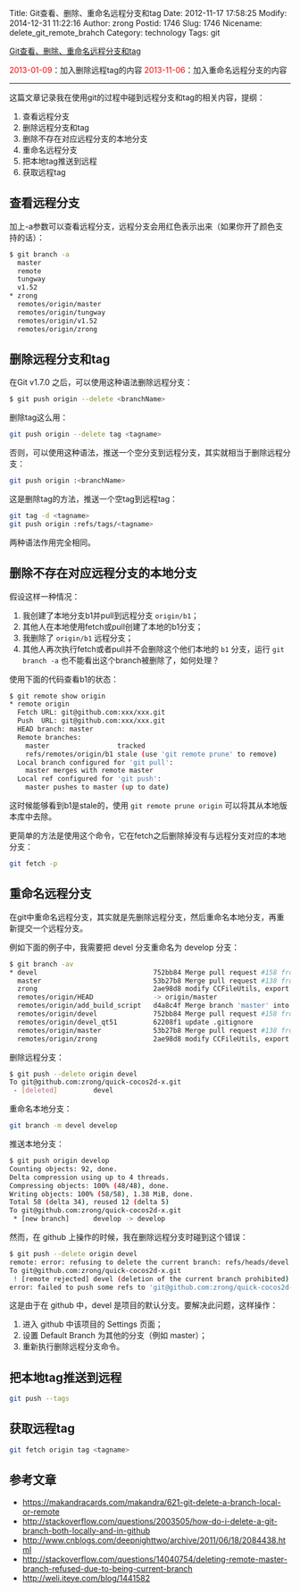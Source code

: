 Title: Git查看、删除、重命名远程分支和tag
Date: 2012-11-17 17:58:25
Modify: 2014-12-31 11:22:16
Author: zrong
Postid: 1746
Slug: 1746
Nicename: delete_git_remote_brahch
Category: technology
Tags: git

[Git查看、删除、重命名远程分支和tag](http://zengrong.net/post/1746.htm)

<span style="color:red;">2013-01-09</span>：加入删除远程tag的内容
<span style="color:red;">2013-11-06</span>：加入重命名远程分支的内容
<hr>

这篇文章记录我在使用git的过程中碰到远程分支和tag的相关内容，提纲：

1. 查看远程分支
1. 删除远程分支和tag
1. 删除不存在对应远程分支的本地分支
1. 重命名远程分支
1. 把本地tag推送到远程
1. 获取远程tag


## 查看远程分支

加上-a参数可以查看远程分支，远程分支会用红色表示出来（如果你开了颜色支持的话）：

``` bash
$ git branch -a
  master
  remote
  tungway
  v1.52
* zrong
  remotes/origin/master
  remotes/origin/tungway
  remotes/origin/v1.52
  remotes/origin/zrong
```

## 删除远程分支和tag

在Git v1.7.0 之后，可以使用这种语法删除远程分支：

``` bash
$ git push origin --delete <branchName>
```

删除tag这么用：

``` bash
git push origin --delete tag <tagname>
```

<!--more-->
否则，可以使用这种语法，推送一个空分支到远程分支，其实就相当于删除远程分支：

``` bash
git push origin :<branchName>
```

这是删除tag的方法，推送一个空tag到远程tag：

``` bash
git tag -d <tagname>
git push origin :refs/tags/<tagname>
```

两种语法作用完全相同。

## 删除不存在对应远程分支的本地分支

假设这样一种情况：

1. 我创建了本地分支b1并pull到远程分支 `origin/b1`；
2. 其他人在本地使用fetch或pull创建了本地的b1分支；
3. 我删除了 `origin/b1` 远程分支；
4. 其他人再次执行fetch或者pull并不会删除这个他们本地的 `b1` 分支，运行 `git branch -a` 也不能看出这个branch被删除了，如何处理？

使用下面的代码查看b1的状态：

``` bash
$ git remote show origin
* remote origin
  Fetch URL: git@github.com:xxx/xxx.git
  Push  URL: git@github.com:xxx/xxx.git
  HEAD branch: master
  Remote branches:
    master                 tracked
    refs/remotes/origin/b1 stale (use 'git remote prune' to remove)
  Local branch configured for 'git pull':
    master merges with remote master
  Local ref configured for 'git push':
    master pushes to master (up to date)
```

这时候能够看到b1是stale的，使用 `git remote prune origin` 可以将其从本地版本库中去除。

更简单的方法是使用这个命令，它在fetch之后删除掉没有与远程分支对应的本地分支：

``` bash
git fetch -p
```

## 重命名远程分支

在git中重命名远程分支，其实就是先删除远程分支，然后重命名本地分支，再重新提交一个远程分支。

例如下面的例子中，我需要把 devel 分支重命名为 develop 分支：

``` bash
$ git branch -av
* devel                             752bb84 Merge pull request #158 from Gwill/devel
  master                            53b27b8 Merge pull request #138 from tdlrobin/master
  zrong                             2ae98d8 modify CCFileUtils, export getFileData
  remotes/origin/HEAD               -> origin/master
  remotes/origin/add_build_script   d4a8c4f Merge branch 'master' into add_build_script
  remotes/origin/devel              752bb84 Merge pull request #158 from Gwill/devel
  remotes/origin/devel_qt51         62208f1 update .gitignore
  remotes/origin/master             53b27b8 Merge pull request #138 from tdlrobin/master
  remotes/origin/zrong              2ae98d8 modify CCFileUtils, export getFileData
```

删除远程分支：

``` bash
$ git push --delete origin devel
To git@github.com:zrong/quick-cocos2d-x.git
 - [deleted]         devel
```

重命名本地分支： 

``` bash
git branch -m devel develop
```

推送本地分支：

``` bash
$ git push origin develop
Counting objects: 92, done.
Delta compression using up to 4 threads.
Compressing objects: 100% (48/48), done.
Writing objects: 100% (58/58), 1.38 MiB, done.
Total 58 (delta 34), reused 12 (delta 5)
To git@github.com:zrong/quick-cocos2d-x.git
 * [new branch]      develop -> develop
```

然而，在 github 上操作的时候，我在删除远程分支时碰到这个错误：

``` bash
$ git push --delete origin devel
remote: error: refusing to delete the current branch: refs/heads/devel
To git@github.com:zrong/quick-cocos2d-x.git
 ! [remote rejected] devel (deletion of the current branch prohibited)
error: failed to push some refs to 'git@github.com:zrong/quick-cocos2d-x.git'
```

这是由于在 github 中，devel 是项目的默认分支。要解决此问题，这样操作：

1. 进入 github 中该项目的 Settings 页面；
2. 设置 Default Branch 为其他的分支（例如 master）；
3. 重新执行删除远程分支命令。

## 把本地tag推送到远程

``` bash
git push --tags
```

## 获取远程tag

``` bash
git fetch origin tag <tagname>
```

## 参考文章

* <https://makandracards.com/makandra/621-git-delete-a-branch-local-or-remote>
* <http://stackoverflow.com/questions/2003505/how-do-i-delete-a-git-branch-both-locally-and-in-github>
* <http://www.cnblogs.com/deepnighttwo/archive/2011/06/18/2084438.html>
* <http://stackoverflow.com/questions/14040754/deleting-remote-master-branch-refused-due-to-being-current-branch>
* <http://weli.iteye.com/blog/1441582>

